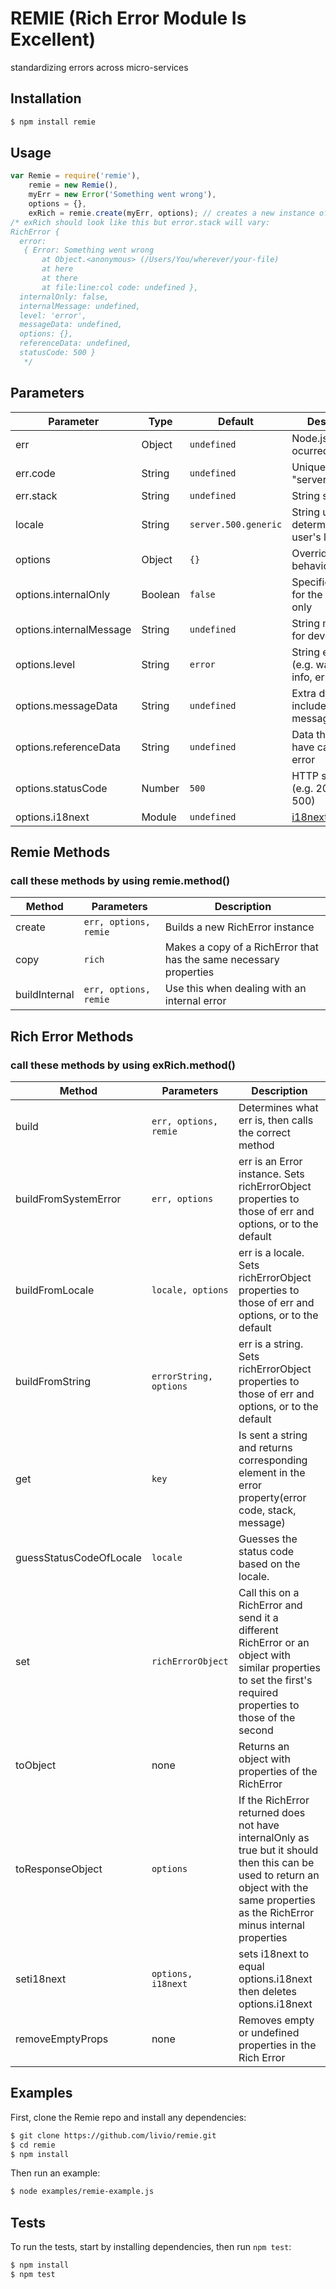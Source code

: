 # REMIE (Rich Error Module Is Excellent)
standardizing errors across micro-services

## Installation
```bash
$ npm install remie
```

## Usage
```js
var Remie = require('remie'),
	remie = new Remie(),
	myErr = new Error('Something went wrong'),
	options = {},
	exRich = remie.create(myErr, options); // creates a new instance of Rich Error
/* exRich should look like this but error.stack will vary:
RichError {
  error: 
   { Error: Something went wrong
       at Object.<anonymous> (/Users/You/wherever/your-file)
       at here
       at there
       at file:line:col code: undefined },
  internalOnly: false,
  internalMessage: undefined,
  level: 'error',
  messageData: undefined,
  options: {},
  referenceData: undefined,
  statusCode: 500 }
   */
```

## Parameters
| Parameter | Type | Default | Description | Required |
|-----------|------|---------|-------------|----------|
| err | Object | ```undefined``` | Node.js error that ocurred | ```yes``` |
| err.code | String | ```undefined``` | Unique string "server.400.error" | ```no``` |
| err.stack | String | ```undefined``` | String stack trace | ```no``` |
| locale | String | ```server.500.generic``` | String used to determine the user's language | ```no``` |
| options | Object | ```{}``` | Overrides default behaviors | ```no``` |
| options.internalOnly | Boolean | ```false``` | Specifies an error for the developer only | ```no``` |
| options.internalMessage | String | ```undefined``` | String message for developer | ```no``` |
| options.level | String | ```error``` | String error level (e.g. warning, info, error, trace) | ```no``` |
| options.messageData | String | ```undefined``` | Extra data included in the message | ```no``` |
| options.referenceData | String | ```undefined``` | Data that may have caused the error | ```no``` |
| options.statusCode | Number | ```500``` | HTTP status code (e.g. 200, 400, 500) | ```no``` |
| options.i18next | Module | ```undefined``` | [i18next](http://i18next.com/docs/) | ```no```|

## Remie Methods
### call these methods by using remie.method()
| Method | Parameters | Description |
|--------|------------|-------------|
| create | ```err, options, remie``` | Builds a new RichError instance |
| copy | ```rich``` | Makes a copy of a RichError that has the same necessary properties |
| buildInternal | ```err, options, remie``` | Use this when dealing with an internal error |

## Rich Error Methods
### call these methods by using exRich.method()
| Method | Parameters | Description |
|--------|------------|-------------|
| build | ```err, options, remie``` | Determines what err is, then calls the correct method |
| buildFromSystemError | ```err, options``` | err is an Error instance. Sets richErrorObject properties to those of err and options, or to the default |
| buildFromLocale | ```locale, options``` | err is a locale. Sets richErrorObject properties to those of err and options, or to the default |
| buildFromString | ```errorString, options``` | err is a string. Sets richErrorObject properties to those of err and options, or to the default |
| get | ```key``` | Is sent a string and returns corresponding element in the error property(error code, stack, message) |
| guessStatusCodeOfLocale | ```locale``` | Guesses the status code based on the locale. |
| set | ```richErrorObject``` | Call this on a RichError and send it a different RichError or an object with similar properties to set the first's required properties to those of the second |
| toObject | none | Returns an object with properties of the RichError |
| toResponseObject | ```options``` | If the RichError returned does not have internalOnly as true but it should then this can be used to return an object with the same properties as the RichError minus internal properties |
| seti18next | ```options, i18next``` | sets i18next to equal options.i18next then deletes options.i18next |
| removeEmptyProps | none | Removes empty or undefined properties in the Rich Error |

## Examples
First, clone the Remie repo and install any dependencies:
```bash
$ git clone https://github.com/livio/remie.git
$ cd remie
$ npm install
```
Then run an example:
```bash
$ node examples/remie-example.js
```

## Tests
To run the tests, start by installing dependencies, then run ```npm test```:
```bash
$ npm install
$ npm test
```